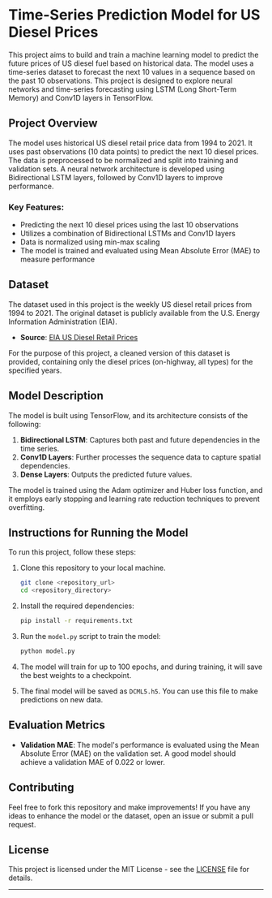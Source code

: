 # Time-Series Prediction Model for US Diesel Prices

This project aims to build and train a machine learning model to predict the future prices of US diesel fuel based on historical data. The model uses a time-series dataset to forecast the next 10 values in a sequence based on the past 10 observations. This project is designed to explore neural networks and time-series forecasting using LSTM (Long Short-Term Memory) and Conv1D layers in TensorFlow.

## Project Overview

The model uses historical US diesel retail price data from 1994 to 2021. It uses past observations (10 data points) to predict the next 10 diesel prices. The data is preprocessed to be normalized and split into training and validation sets. A neural network architecture is developed using Bidirectional LSTM layers, followed by Conv1D layers to improve performance.

### Key Features:
- Predicting the next 10 diesel prices using the last 10 observations
- Utilizes a combination of Bidirectional LSTMs and Conv1D layers
- Data is normalized using min-max scaling
- The model is trained and evaluated using Mean Absolute Error (MAE) to measure performance

## Dataset

The dataset used in this project is the weekly US diesel retail prices from 1994 to 2021. The original dataset is publicly available from the U.S. Energy Information Administration (EIA).

- **Source**: [EIA US Diesel Retail Prices](https://www.eia.gov/dnav/pet/pet_pri_gnd_dcus_nus_w.htm)

For the purpose of this project, a cleaned version of this dataset is provided, containing only the diesel prices (on-highway, all types) for the specified years.

## Model Description

The model is built using TensorFlow, and its architecture consists of the following:
1. **Bidirectional LSTM**: Captures both past and future dependencies in the time series.
2. **Conv1D Layers**: Further processes the sequence data to capture spatial dependencies.
3. **Dense Layers**: Outputs the predicted future values.

The model is trained using the Adam optimizer and Huber loss function, and it employs early stopping and learning rate reduction techniques to prevent overfitting.

## Instructions for Running the Model

To run this project, follow these steps:

1. Clone this repository to your local machine.
   ```bash
   git clone <repository_url>
   cd <repository_directory>
   ```

2. Install the required dependencies:
   ```bash
   pip install -r requirements.txt
   ```

3. Run the `model.py` script to train the model:
   ```bash
   python model.py
   ```

4. The model will train for up to 100 epochs, and during training, it will save the best weights to a checkpoint.

5. The final model will be saved as `DCML5.h5`. You can use this file to make predictions on new data.

## Evaluation Metrics

- **Validation MAE**: The model's performance is evaluated using the Mean Absolute Error (MAE) on the validation set. A good model should achieve a validation MAE of 0.022 or lower.

## Contributing

Feel free to fork this repository and make improvements! If you have any ideas to enhance the model or the dataset, open an issue or submit a pull request.

## License

This project is licensed under the MIT License - see the [LICENSE](LICENSE) file for details.

--- 
